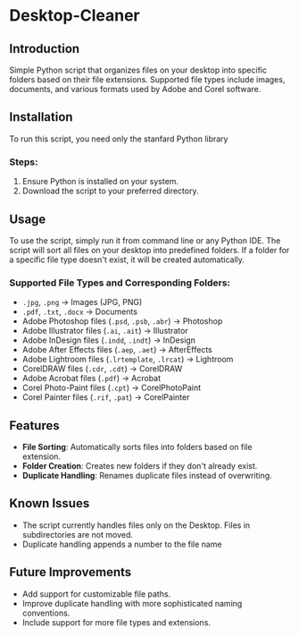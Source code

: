 # Desktop-Cleaner

## Introduction
Simple Python script that organizes files on your desktop into specific folders based on their file extensions. Supported file types include images, documents, and various formats used by Adobe and Corel software.

## Installation
To run this script, you need only the stanfard Python library

### Steps:
1. Ensure Python is installed on your system.
2. Download the script to your preferred directory.

## Usage
To use the script, simply run it from command line or any Python IDE. The script will sort all files on your desktop into predefined folders. If a folder for a specific file type doesn't exist, it will be created automatically.

### Supported File Types and Corresponding Folders:
- `.jpg`, `.png` -> Images (JPG, PNG)
- `.pdf`, `.txt`, `.docx` -> Documents
- Adobe Photoshop files (`.psd`, `.psb`, `.abr`) -> Photoshop
- Adobe Illustrator files (`.ai`, `.ait`) -> Illustrator
- Adobe InDesign files (`.indd`, `.indt`) -> InDesign
- Adobe After Effects files (`.aep`, `.aet`) -> AfterEffects
- Adobe Lightroom files (`.lrtemplate`, `.lrcat`) -> Lightroom
- CorelDRAW files (`.cdr`, `.cdt`) -> CorelDRAW
- Adobe Acrobat files (`.pdf`) -> Acrobat
- Corel Photo-Paint files (`.cpt`) -> CorelPhotoPaint
- Corel Painter files (`.rif`, `.pat`) -> CorelPainter

## Features
- **File Sorting**: Automatically sorts files into folders based on file extension.
- **Folder Creation**: Creates new folders if they don't already exist.
- **Duplicate Handling**: Renames duplicate files instead of overwriting.

## Known Issues
- The script currently handles files only on the Desktop. Files in subdirectories are not moved.
- Duplicate handling appends a number to the file name

## Future Improvements
- Add support for customizable file paths.
- Improve duplicate handling with more sophisticated naming conventions.
- Include support for more file types and extensions.